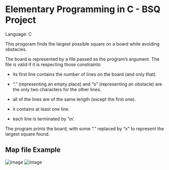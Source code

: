 # Elementary Programming in C - BSQ Project
Language: C

This progoram finds the largest possible square on a board while avoiding obstacles.

The board is represented by a file passed as the program’s argument. The file is valid if it is respecting those
constraints:

  - its first line contains the number of lines on the board (and only that).
  
  - “.” (representing an empty place) and “o” (representing an obstacle) are the only two characters for the
  other lines.
  
  - all of the lines are of the same length (except the first one).
  
  - it contains at least one line.
  
  - each line is terminated by ‘\n’.

The program prints the board, with some “.” replaced by “x” to represent the largest square found.

## Map file Example
![image](https://user-images.githubusercontent.com/91698189/160253970-6f1cea03-37b3-49e2-98cf-13df5edf54ac.png)
![image](https://user-images.githubusercontent.com/91698189/160254001-f4f4558d-9d9f-492a-b417-afe10a352edf.png)
